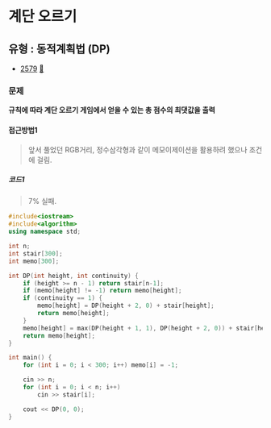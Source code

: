 # 계단 오르기
## 유형 : 동적계획법 (DP)
* [2579](https://www.acmicpc.net/problem/2579) [:page_facing_up:](https://github.com/rudeore333/TIL/blob/master/Algorithm/codes/2579.cpp)


### 문제
 **규칙에 따라 계단 오르기 게임에서 얻을 수 있는 총 점수의 최댓값을 출력**

 #### 접근방법1
> 앞서 풀었던 RGB거리, 정수삼각형과 같이 메모이제이션을 활용하려 했으나 조건에 걸림.

##### 코드1
> 7% 실패.

```cpp
#include<iostream>
#include<algorithm>
using namespace std;

int n;
int stair[300];
int memo[300];

int DP(int height, int continuity) {
	if (height >= n - 1) return stair[n-1];
	if (memo[height] != -1) return memo[height];
	if (continuity == 1) {
		memo[height] = DP(height + 2, 0) + stair[height];
		return memo[height];
	}
	memo[height] = max(DP(height + 1, 1), DP(height + 2, 0)) + stair[height];
	return memo[height];
}

int main() {
	for (int i = 0; i < 300; i++) memo[i] = -1;

	cin >> n;
	for (int i = 0; i < n; i++)
		cin >> stair[i];

	cout << DP(0, 0);
}
```
